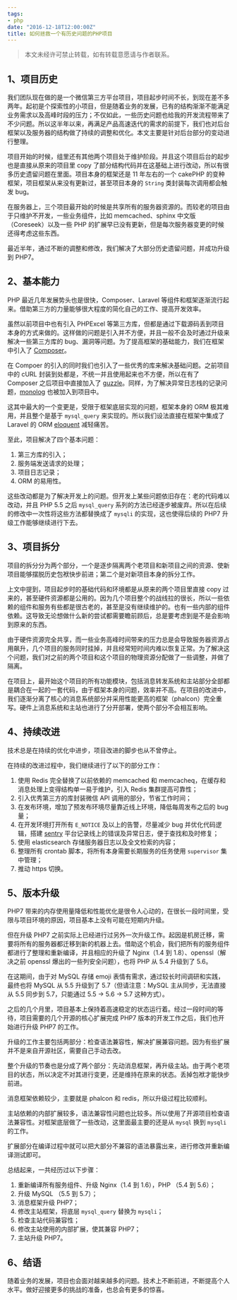 ```yaml
---
tags:
- php
date: "2016-12-18T12:00:00Z"
title: 如何拯救一个有历史问题的PHP项目
---
```


> 本文未经许可禁止转载，如有转载意愿请与作者联系。

## 1、项目历史

我们团队现在做的是一个微信第三方平台项目，项目起步时间不长，到现在差不多两年。起初是个探索性的小项目，但是随着业务的发展，已有的结构渐渐不能满足业务需求以及高峰时段的压力；不仅如此，一些历史问题也给我的开发流程带来了不少问题。所以这半年以来，再满足产品高速迭代的需求的前提下，我们也对后台框架以及服务器的结构做了持续的调整和优化。本文主要是针对后台部分的变动进行整理。

项目开始的时候，组里还有其他两个项目处于维护阶段。并且这个项目后台的起步也是直接从原来的项目里 copy 了部分结构代码并在这基础上进行改动，所以有很多历史遗留问题在里面。项目本身的框架还是 11 年左右的一个 cakePHP 的变种框架，项目框架从来没有更新过，甚至项目本身的 `String` 类封装每次调用都会触发 bug。

在服务器上，三个项目最开始的时候是共享所有的服务器资源的。而较老的项目由于只维护不开发，一些业务组件，比如 memcached、sphinx 中文版（Coreseek）以及一些 PHP 的扩展早已没有更新，但是每次服务器变更的时候还得考虑这些东西。

最近半年，通过不断的调整和修改，我们解决了大部分历史遗留问题，并成功升级到 PHP7。

## 2、基本能力

PHP 最近几年发展势头也是很快，Composer、Laravel 等组件和框架逐渐流行起来。借助第三方的力量能够很大程度的简化自己的工作、提高开发效率。

虽然以前项目中也有引入 PHPExcel 等第三方库，但都是通过下载源码丢到项目本身的方式来做的。这样做的问题是引入并不方便，并且一般不会及时通过升级来解决一些第三方库的 bug、漏洞等问题。为了提高框架的基础能力，我们在框架中引入了 [Composer](https://getcomposer.org/)。

在 Compoer 的引入的同时我们也引入了一些优秀的库来解决基础问题。之前项目中的 cURL 封装到处都是，不统一并且使用起来也不方便，所以在有了 Composer 之后项目中直接加入了 [guzzle](https://github.com/guzzle/guzzle)。同样，为了解决异常日志栈的记录问题，[monolog](https://github.com/Seldaek/monolog) 也被加入到项目中。

这其中最大的一个变更是，受限于框架底层实现的问题，框架本身的 ORM 极其难用，并且整个是基于 `mysql_query` 来实现的。所以我们设法直接在框架中集成了 Laravel 的 ORM  [eloquent](https://laravel.com/docs/master/eloquent) 减轻痛苦。

至此，项目解决了四个基本问题：

1. 第三方库的引入；
2. 服务端发送请求的处理；
3. 项目日志记录；
4. ORM 的易用性。

这些改动都是为了解决开发上的问题。但开发上某些问题依旧存在：老的代码难以改动，并且 PHP 5.5 之后 `mysql_query` 系列的方法已经逐步被废弃。所以在后续的修改中一次性将这些方法都替换成了 `mysqli` 的实现，这也使得后续的 PHP7 升级工作能够继续进行下去。

## 3、项目拆分

项目的拆分分为两个部分，一个是逐步隔离两个老项目和新项目之间的资源、使新项目能够摆脱历史包袱快步前进；第二个是对新项目本身的拆分工作。

上文中提到，项目起步时的基础代码和环境都是从原来的两个项目里直接 copy 过来的，甚至硬件资源都是公用的。因为几个项目整个的战线拉的很长，所以一些依赖的组件和服务有些都是很古老的，甚至是没有继续维护的。也有一些内部的组件依赖。这导致无论想做什么新的尝试都需要瞻前顾后，总是要考虑到是不是会影响到原来的东西。

由于硬件资源完全共享，而一些业务高峰时间带来的压力总是会导致服务器资源占用飙升，几个项目的服务同时挂掉，并且经常短时间内难以恢复正常。为了解决这个问题，我们对之前的两个项目和这个项目的物理资源分配做了一些调整，并做了隔离。

在项目上，最开始这个项目的所有功能模块，包括消息转发系统和主站部分全部都是耦合在一起的一套代码，由于框架本身的问题，效率并不高。在项目的改进中，我们逐渐分离了核心的消息系统部分并采用性能更高的框架（phalcon）完全重写。硬件上消息系统和主站也进行了分开部署，使两个部分不会相互影响。

## 4、持续改进

技术总是在持续的优化中进步，项目改进的脚步也从不曾停止。

在持续的改进过程中，我们继续进行了以下的部分工作：

1. 使用 Redis 完全替换了以前依赖的 memcached 和 memcacheq，在缓存和消息处理上变得结构单一易于维护，引入 Redis 集群提高可靠性；
2. 引入优秀第三方的库封装微信 API 调用的部分，节省工作时间；
3. 在发布环境，增加了预发布环境尽量靠近线上环境，降低每周发布之后的 bug 量；
4. 在开发环境打开所有 `E_NOTICE` 及以上的告警，尽量减少 bug 并优化代码逻辑，搭建 [sentry](https://github.com/getsentry/sentry) 平台记录线上的错误及异常日志，便于查找和及时修复；
5. 使用 elasticsearch 存储服务器日志以及全文检索的内容；
6. 整理所有 crontab 脚本，将所有本身需要长期服务的任务使用 `supervisor` 集中管理；
7. 推动 https 切换。

## 5、版本升级

PHP7 带来的内存使用量降低和性能优化是很令人心动的，在很长一段时间里，受限与项目环境的原因，项目基本上没有可能在短期内升级。

但在升级 PHP7 之前实际上已经进行过另外一次升级工作。起因是机房迁移，需要将所有的服务器都迁移到新的机器上去。借助这个机会，我们把所有的服务组件都进行了整理和重新编译，并且相应的升级了 Nginx（1.4 到 1.8）、openssl（解决之前 openssl 爆出的一些列安全问题），也将 PHP 从 5.4 升级到了 5.6。

在这期间，由于对 MySQL 存储 emoji 表情有需求，通过较长时间调研和实践，最终也将 MySQL 从 5.5 升级到了 5.7（但请注意：MySQL 主从同步，无法直接从 5.5 同步到 5.7，只能通过 5.5 -> 5.6 -> 5.7 这种方式）。

之后的几个月里，项目基本上保持着高速稳定的状态运行着。经过一段时间的等待，项目需要的几个开源的核心扩展完成 PHP7 版本的开发工作之后，我们也开始进行升级 PHP7 的工作。

升级的工作主要包括两部分：检查语法兼容性，解决扩展兼容问题。因为有些扩展并不是来自开源社区，需要自己手动去改。

整个升级的节奏也是分成了两个部分：先动消息框架，再升级主站。由于两个老项目的状态，所以决定不对其进行变更，还是维持在原来的状态。丢掉包袱才能快步前进。

消息框架依赖较少，主要就是 phalcon 和 redis，所以升级过程比较顺利。

主站依赖的内部扩展较多，语法兼容性问题也比较多。所以使用了开源项目检查语法兼容性。对框架底层做了一些改动，这里面最主要的还是从 `mysql` 换到 `mysqli` 的工作。

扩展部分在编译过程中就可以把大部分不兼容的语法暴露出来，进行修改并重新编译测试即可。

总结起来，一共经历过以下步骤：

1. 重新编译所有服务组件、升级 Nginx（1.4 到 1.6），PHP （5.4 到 5.6）；
2. 升级 MySQL （5.5 到 5.7）；
3. 消息框架升级 PHP7；
4. 修改主站框架，将底层 `mysql_query` 替换为 `mysqli`；
5. 检查主站代码兼容性；
6. 修改主站使用的内部扩展，使其兼容 PHP7；
7. 主站升级 PHP7。

## 6、结语

随着业务的发展，项目也会面对越来越多的问题。技术上不断前进，不断提高个人水平。做好迎接更多的挑战的准备，也总会有更多的惊喜。
